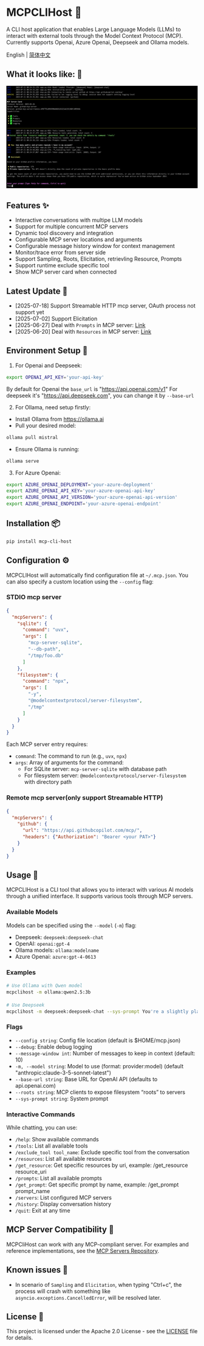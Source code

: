 # MCPCLIHost 🤖

A CLI host application that enables Large Language Models (LLMs) to interact with external tools through the Model Context Protocol (MCP). Currently supports Openai, Azure Openai, Deepseek and Ollama models.

English | [简体中文](./README-zh.md)

## What it looks like: 🤠
![snapshot](./mcp-cli-host.png)

## Features ✨

- Interactive conversations with multipe LLM models
- Support for multiple concurrent MCP servers
- Dynamic tool discovery and integration
- Configurable MCP server locations and arguments
- Configurable message history window for context management
- Monitor/trace error from server side
- Support Sampling, Roots, Elicitation, retrievling Resource, Prompts
- Support runtime exclude specific tool
- Show MCP server card when connected

## Latest Update 💌
- [2025-07-18] Support Streamable HTTP mcp server, OAuth process not support yet
- [2025-07-02] Support Elicitation
- [2025-06-27] Deal with `Prompts` in MCP server: [Link](./docs/prompts_usage.md)
- [2025-06-20] Deal with `Resources` in MCP server: [Link](./docs/resource_templates_implements.md)

## Environment Setup 🔧

1. For Openai and Deepseek:
```bash
export OPENAI_API_KEY='your-api-key'
```
By default for Openai the `base_url` is "https://api.openai.com/v1"
For deepseek it's "https://api.deepseek.com", you can change it by `--base-url`

2. For Ollama, need setup firstly:
- Install Ollama from https://ollama.ai
- Pull your desired model:
```bash
ollama pull mistral
```
- Ensure Ollama is running:
```bash
ollama serve
```
3. For Azure Openai:
```bash
export AZURE_OPENAI_DEPLOYMENT='your-azure-deployment'
export AZURE_OPENAI_API_KEY='your-azure-openai-api-key'
export AZURE_OPENAI_API_VERSION='your-azure-openai-api-version'
export AZURE_OPENAI_ENDPOINT='your-azure-openai-endpoint'
```
## Installation 📦

```bash
pip install mcp-cli-host
```

## Configuration ⚙️

MCPCLIHost will automatically find configuration file at `~/.mcp.json`. You can also specify a custom location using the `--config` flag:

### STDIO mcp server
```json
{
  "mcpServers": {
    "sqlite": {
      "command": "uvx",
      "args": [
        "mcp-server-sqlite",
        "--db-path",
        "/tmp/foo.db"
      ]
    },
    "filesystem": {
      "command": "npx",
      "args": [
        "-y",
        "@modelcontextprotocol/server-filesystem",
        "/tmp"
      ]
    }
  }
}
```

Each MCP server entry requires:
- `command`: The command to run (e.g., `uvx`, `npx`) 
- `args`: Array of arguments for the command:
  - For SQLite server: `mcp-server-sqlite` with database path
  - For filesystem server: `@modelcontextprotocol/server-filesystem` with directory path

### Remote mcp server(only support Streamable HTTP)
```json
{
  "mcpServers": {
    "github": {
      "url": "https://api.githubcopilot.com/mcp/",
      "headers": {"Authorization": "Bearer <your PAT>"}
    }
  }
}
```

## Usage 🚀

MCPCLIHost is a CLI tool that allows you to interact with various AI models through a unified interface. It supports various tools through MCP servers.

### Available Models
Models can be specified using the `--model` (`-m`) flag:
- Deepseek: `deepseek:deepseek-chat`
- OpenAI: `openai:gpt-4`
- Ollama models: `ollama:modelname`
- Azure Openai: `azure:gpt-4-0613`

### Examples
```bash
# Use Ollama with Qwen model
mcpclihost -m ollama:qwen2.5:3b

# Use Deepseek
mcpclihost -m deepseek:deepseek-chat --sys-prompt You're a slightly playful assistant, please answer questions in a cute tone!
```

### Flags
- `--config string`: Config file location (default is $HOME/mcp.json)
- `--debug`: Enable debug logging
- `--message-window int`: Number of messages to keep in context (default: 10)
- `-m, --model string`: Model to use (format: provider:model) (default "anthropic:claude-3-5-sonnet-latest")
- `--base-url string`: Base URL for OpenAI API (defaults to api.openai.com)
- `--roots string`:  MCP clients to expose filesystem “roots” to servers
- `--sys-prompt string`: System prompt

### Interactive Commands

While chatting, you can use:
- `/help`: Show available commands
- `/tools`: List all available tools
- `/exclude_tool tool_name`: Exclude specific tool from the conversation
- `/resources`: List all available resources
- `/get_resource`: Get specific resources by uri, example: /get_resource resource_uri
- `/prompts`: List all available prompts
- `/get_prompt`: Get specific prompt by name, example: /get_prompt prompt_name
- `/servers`: List configured MCP servers
- `/history`: Display conversation history
- `/quit`: Exit at any time


## MCP Server Compatibility 🔌

MCPCliHost can work with any MCP-compliant server. For examples and reference implementations, see the [MCP Servers Repository](https://github.com/modelcontextprotocol/servers).

## Known issues 🐛
- In scenario of `Sampling` and `Elicitation`, when typing "Ctrl+c", the process will crash with something like `asyncio.exceptions.CancelledError`, will be resolved later.

## License 📄

This project is licensed under the Apache 2.0 License - see the [LICENSE](LICENSE) file for details.
